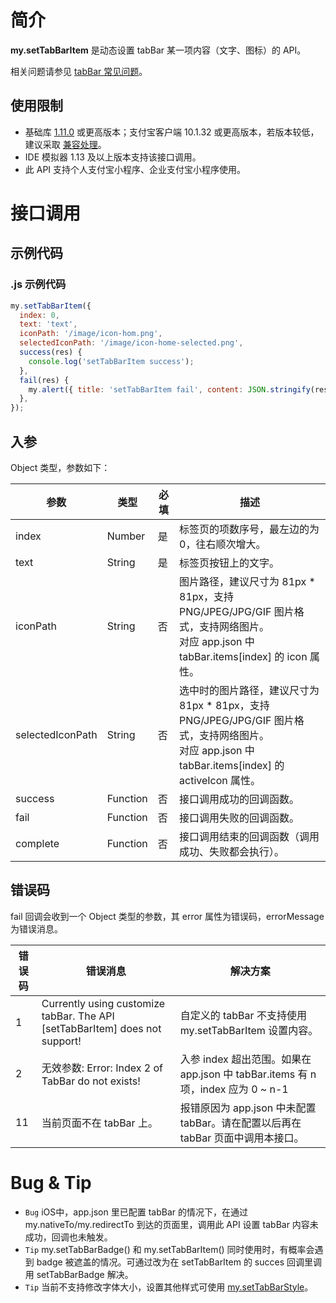 # 简介

**my.setTabBarItem** 是动态设置 tabBar 某一项内容（文字、图标）的 API。

相关问题请参见 [tabBar 常见问题](https://opendocs.alipay.com/mini/api/do7urq)。

## 使用限制

- 基础库 [1.11.0](https://opendocs.alipay.com/mini/framework/lib) 或更高版本；支付宝客户端 10.1.32 或更高版本，若版本较低，建议采取 [兼容处理](https://opendocs.alipay.com/mini/framework/compatibility)。
- IDE 模拟器 1.13 及以上版本支持该接口调用。
- 此 API 支持个人支付宝小程序、企业支付宝小程序使用。

# 接口调用

## 示例代码

### .js 示例代码

```javascript
my.setTabBarItem({
  index: 0,
  text: 'text',
  iconPath: '/image/icon-hom.png',
  selectedIconPath: '/image/icon-home-selected.png',
  success(res) {
    console.log('setTabBarItem success');
  },
  fail(res) {
    my.alert({ title: 'setTabBarItem fail', content: JSON.stringify(res) });
  },
});
```

## 入参

Object 类型，参数如下：

| **参数** | **类型** | **必填** | **描述** |
| --- | --- | --- | --- |
| index | Number | 是 | 标签页的项数序号，最左边的为 0，往右顺次增大。 |
| text | String | 是 | 标签页按钮上的文字。 |
| iconPath | String | 否 | 图片路径，建议尺寸为 81px \* 81px，支持 PNG/JPEG/JPG/GIF 图片格式，支持网络图片。<br>对应 app.json 中 tabBar.items[index] 的 icon 属性。 |
| selectedIconPath | String | 否 | 选中时的图片路径，建议尺寸为 81px \* 81px，支持 PNG/JPEG/JPG/GIF 图片格式，支持网络图片。<br>对应 app.json 中 tabBar.items[index] 的 activeIcon 属性。 |
| success | Function | 否 | 接口调用成功的回调函数。 |
| fail | Function | 否 | 接口调用失败的回调函数。 |
| complete | Function | 否 | 接口调用结束的回调函数（调用成功、失败都会执行）。 |

## 错误码

fail 回调会收到一个 Object 类型的参数，其 error 属性为错误码，errorMessage 为错误消息。

| **错误码** | **错误消息** | **解决方案** |
| --- | --- | --- |
| 1 | Currently using customize tabBar. The API [setTabBarItem] does not support! | 自定义的 tabBar 不支持使用 my.setTabBarItem 设置内容。|
| 2 | 无效参数: Error: Index 2 of TabBar do not exists! | 入参 index 超出范围。如果在 app.json 中 tabBar.items 有 n 项，index 应为 0 ~ n-1 |
| 11 | 当前页面不在 tabBar 上。 | 报错原因为 app.json 中未配置 tabBar。请在配置以后再在 tabBar 页面中调用本接口。 |

# Bug & Tip

- `Bug` iOS中，app.json 里已配置 tabBar 的情况下，在通过 my.nativeTo/my.redirectTo 到达的页面里，调用此 API 设置 tabBar 内容未成功，回调也未触发。
- `Tip` my.setTabBarBadge() 和 my.setTabBarItem() 同时使用时，有概率会遇到 badge 被遮盖的情况。可通过改为在 setTabBarItem 的 succes 回调里调用 setTabBarBadge 解决。
- `Tip` 当前不支持修改字体大小，设置其他样式可使用 [my.setTabBarStyle](https://opendocs.alipay.com/mini/api/wcf0sv)。


